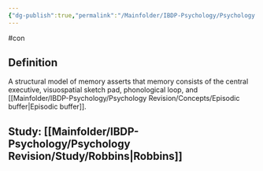 ```yaml
---
{"dg-publish":true,"permalink":"/Mainfolder/IBDP-Psychology/Psychology Revision/Topics/Working memory model/"}
---
```


#con 
## Definition
A structural model of memory asserts that memory consists of the central executive, visuospatial sketch pad, phonological loop, and [[Mainfolder/IBDP-Psychology/Psychology Revision/Concepts/Episodic buffer\|Episodic buffer]].
## Study: [[Mainfolder/IBDP-Psychology/Psychology Revision/Study/Robbins\|Robbins]]
